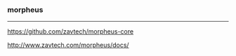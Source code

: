### morpheus
---
https://github.com/zavtech/morpheus-core

http://www.zavtech.com/morpheus/docs/

```
```

```
```

```
```


